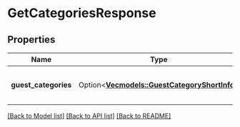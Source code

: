 # GetCategoriesResponse

## Properties

Name | Type | Description | Notes
------------ | ------------- | ------------- | -------------
**guest_categories** | Option<[**Vec<models::GuestCategoryShortInfo>**](GuestCategoryShortInfo.md)> | Guest categories for organization. | [optional]

[[Back to Model list]](../README.md#documentation-for-models) [[Back to API list]](../README.md#documentation-for-api-endpoints) [[Back to README]](../README.md)


